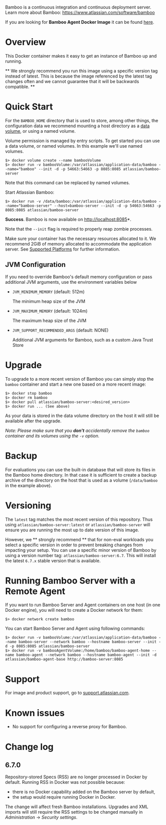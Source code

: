 Bamboo is a continuous integration and continuous deployment server. Learn more about Bamboo: <https://www.atlassian.com/software/bamboo>

If you are looking for **Bamboo Agent Docker Image** it can be found [here](https://hub.docker.com/r/atlassian/bamboo-agent-base/).

# Overview

This Docker container makes it easy to get an instance of Bamboo up and running.

** We strongly recommend you run this image using a specific version tag instead of latest. This is because the image referenced by the latest tag changes often and we cannot guarantee that it will be backwards compatible. **

# Quick Start

For the `BAMBOO_HOME` directory that is used to store, among other things, the configuration data
 we recommend mounting a host directory as a [data volume](https://docs.docker.com/engine/tutorials/dockervolumes/#/data-volumes), or using a named volume. 

Volume permission is managed by entry scripts. To get started you can use a data volume, or named volumes. In this example we'll use named volumes.

    $> docker volume create --name bambooVolume
    $> docker run -v bambooVolume:/var/atlassian/application-data/bamboo --name="bamboo" --init -d -p 54663:54663 -p 8085:8085 atlassian/bamboo-server

Note that this command can be replaced by named volumes.

Start Atlassian Bamboo:

    $> docker run -v /data/bamboo:/var/atlassian/application-data/bamboo --name="bamboo-server" --host=bamboo-server --init -d -p 54663:54663 -p 8085:8085 atlassian/bamboo-server

**Success**. Bamboo is now available on [http://localhost:8085](http://localhost:8085)*. 

Note that the `--init` flag is required to properly reap zombie processes.

Make sure your container has the necessary resources allocated to it.
We recommend 2GiB of memory allocated to accommodate the application server.
See [Supported Platforms](https://confluence.atlassian.com/display/Bamboo/Supported+platforms) for further information.

## JVM Configuration

If you need to override Bamboo's default memory configuration or pass additional JVM arguments, use the environment variables below

* `JVM_MINIMUM_MEMORY` (default: 512m)

   The minimum heap size of the JVM

* `JVM_MAXIMUM_MEMORY` (default: 1024m)

   The maximum heap size of the JVM

* `JVM_SUPPORT_RECOMMENDED_ARGS` (default: NONE)

   Additional JVM arguments for Bamboo, such as a custom Java Trust Store

# Upgrade

To upgrade to a more recent version of Bamboo you can simply stop the `bamboo`
container and start a new one based on a more recent image:

    $> docker stop bamboo
    $> docker rm bamboo
    $> docker pull atlassian/bamboo-server:<desired_version>
    $> docker run ... (See above)

As your data is stored in the data volume directory on the host it will still
be available after the upgrade.

_Note: Please make sure that you **don't** accidentally remove the `bamboo`
container and its volumes using the `-v` option._

# Backup

For evaluations you can use the built-in database that will store its files in the Bamboo home directory. In that case it is sufficient to create a backup archive of the directory on the host that is used as a volume (`/data/bamboo` in the example above).

# Versioning

The `latest` tag matches the most recent version of this repository. Thus using `atlassian/bamboo-server:latest` or `atlassian/bamboo-server` will ensure you are running the most up to date version of this image.

However,  we ** strongly recommend ** that for non-eval workloads you select a specific version in order to prevent breaking changes from impacting your setup.
You can use a specific minor version of Bamboo by using a version number tag: `atlassian/bamboo-server:6.7`. This will install the latest `6.7.x` stable version that is available.

# Running Bamboo Server with a Remote Agent
If you want to run Bamboo Server and Agent containers on one host (in one Docker engine), you will need to create a Docker network for them:

    $> docker network create bamboo
    
You can start Bamboo Server and Agent using following commands:

    $> docker run -v bambooVolume:/var/atlassian/application-data/bamboo --name bamboo-server --network bamboo --hostname bamboo-server --init -d -p 8085:8085 atlassian/bamboo-server
    $> docker run -v bambooAgentVolume:/home/bamboo/bamboo-agent-home --name bamboo-agent --network bamboo --hostname bamboo-agent --init -d atlassian/bamboo-agent-base http://bamboo-server:8085

# Support

For image and product support, go to [support.atlassian.com](https://support.atlassian.com/).

# Known issues

* No support for configuring a reverse proxy for Bamboo.

# Change log

## 6.7.0

Repository-stored Specs (RSS) are no longer processed in Docker by default. Running RSS in Docker was not possible because:

* there is no Docker capability added on the Bamboo server by default,
* the setup would require running Docker in Docker.

The change will affect fresh Bamboo installations. Upgrades and XML imports will still require the RSS settings to be
changed manually in *Administration* &rarr; *Security settings*.
